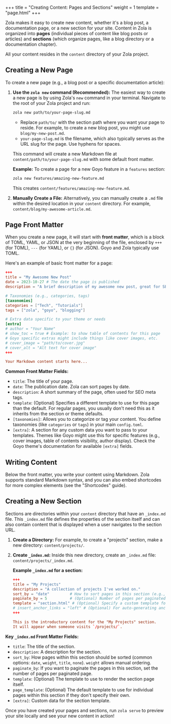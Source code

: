 +++
title = "Creating Content: Pages and Sections"
weight = 1
template = "page.html"
+++

Zola makes it easy to create new content, whether it's a blog post, a documentation page, or a new section for your site. Content in Zola is organized into **pages** (individual pieces of content like blog posts or articles) and **sections** (which organize pages, like a blog directory or a documentation chapter).

All your content resides in the `content` directory of your Zola project.

## Creating a New Page

To create a new page (e.g., a blog post or a specific documentation article):

1.  **Use the `zola new` command (Recommended):**
    The easiest way to create a new page is by using Zola's `new` command in your terminal. Navigate to the root of your Zola project and run:

    ```bash
    zola new path/to/your-page-slug.md
    ```

    *   Replace `path/to/` with the section path where you want your page to reside. For example, to create a new blog post, you might use `blog/my-new-post.md`.
    *   `your-page-slug.md` is the filename, which also typically serves as the URL slug for the page. Use hyphens for spaces.

    This command will create a new Markdown file at `content/path/to/your-page-slug.md` with some default front matter.

    **Example:** To create a page for a new Goyo feature in a `features` section:
    ```bash
    zola new features/amazing-new-feature.md
    ```
    This creates `content/features/amazing-new-feature.md`.

2.  **Manually Create a File:**
    Alternatively, you can manually create a `.md` file within the desired location in your `content` directory. For example, `content/blog/my-awesome-article.md`.

## Page Front Matter

When you create a new page, it will start with **front matter**, which is a block of TOML, YAML, or JSON at the very beginning of the file, enclosed by `+++` (for TOML), `---` (for YAML), or `{}` (for JSON). Goyo and Zola typically use TOML.

Here's an example of basic front matter for a page:

```toml
+++
title = "My Awesome New Post"
date = 2023-10-27 # The date the page is published
description = "A brief description of my awesome new post, great for SEO."

# Taxonomies (e.g., categories, tags)
[taxonomies]
categories = ["Tech", "Tutorials"]
tags = ["zola", "goyo", "blogging"]

# Extra data specific to your theme or needs
[extra]
# author = "Your Name"
# show_toc = true # Example: to show table of contents for this page
# Goyo specific extras might include things like cover images, etc.
# cover_image = "path/to/cover.jpg"
# cover_alt = "Alt text for cover image"
+++

Your Markdown content starts here...
```

**Common Front Matter Fields:**

*   `title`: The title of your page.
*   `date`: The publication date. Zola can sort pages by date.
*   `description`: A short summary of the page, often used for SEO meta tags.
*   `template`: (Optional) Specifies a different template to use for this page than the default. For regular pages, you usually don't need this as it inherits from the section or theme defaults.
*   `[taxonomies]`: Allows you to categorize or tag your content. You define taxonomies (like `categories` or `tags`) in your main `config.toml`.
*   `[extra]`: A section for any custom data you want to pass to your templates. Themes like Goyo might use this for specific features (e.g., cover images, table of contents visibility, author display). Check the Goyo theme's documentation for available `[extra]` fields.

## Writing Content

Below the front matter, you write your content using Markdown. Zola supports standard Markdown syntax, and you can also embed shortcodes for more complex elements (see the "Shortcodes" guide).

## Creating a New Section

Sections are directories within your `content` directory that have an `_index.md` file. This `_index.md` file defines the properties of the section itself and can also contain content that is displayed when a user navigates to the section URL.

1.  **Create a Directory:**
    For example, to create a "projects" section, make a new directory: `content/projects/`.

2.  **Create `_index.md`:**
    Inside this new directory, create an `_index.md` file: `content/projects/_index.md`.

    **Example `_index.md` for a section:**
    ```toml
    +++
    title = "My Projects"
    description = "A collection of projects I've worked on."
    sort_by = "date"         # How to sort pages in this section (e.g., "date", "weight", "title")
    paginate_by = 5          # (Optional) Number of pages per paginated page in this section
    template = "section.html" # (Optional) Specify a custom template for this section page
    # insert_anchor_links = "left" # (Optional) For auto-generating anchor links for headings
    +++

    This is the introductory content for the "My Projects" section.
    It will appear when someone visits `/projects/`.
    ```

**Key `_index.md` Front Matter Fields:**

*   `title`: The title of the section.
*   `description`: A description for the section.
*   `sort_by`: How pages within this section should be sorted (common options: `date`, `weight`, `title`, `none`). `weight` allows manual ordering.
*   `paginate_by`: If you want to paginate the pages in this section, set the number of pages per paginated page.
*   `template`: (Optional) The template to use to render the section page itself.
*   `page_template`: (Optional) The default template to use for individual pages within this section if they don't specify their own.
*   `[extra]`: Custom data for the section template.

Once you have created your pages and sections, run `zola serve` to preview your site locally and see your new content in action!
